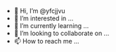 - 👋 Hi, I’m @yfcjjvu
- 👀 I’m interested in ...
- 🌱 I’m currently learning ...
- 💞️ I’m looking to collaborate on ...
- 📫 How to reach me ...

<!---
yfcjjvu/yfcjjvu is a ✨ special ✨ repository because its `README.md` (this file) appears on your GitHub profile.
You can click the Preview link to take a look at your changes.
--->

